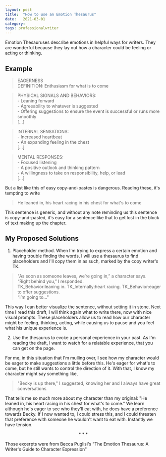 ```yaml
---
layout: post
title:  "How to use an Emotion Thesaurus"
date:   2021-03-01
category: 
tags: professionalwriter
---
```

Emotion Thesauruses describe emotions in helpful ways for writers. They are wonderful because they lay out how a character could be feeling or acting or thinking.

## Example
> EAGERNESS<br>DEFINITION: Enthusiasm for what is to come

> PHYSICAL SIGNALS AND BEHAVIORS:<br>- Leaning forward<br>- Agreeability to whatever is suggested<br>- Offering suggestions to ensure the event is successful or runs more smoothly<br>[...]

> INTERNAL SENSATIONS:<br>- Increased heartbeat<br>- An expanding feeling in the chest<br>[...]

> MENTAL RESPONSES:<br>- Focused listening<br>- A positive outlook and thinking pattern<br>- A willingness to take on responsibility, help, or lead<br>[...]

But a list like this of easy copy-and-pastes is dangerous. Reading these, it's tempting to write
>He leaned in, his heart racing in his chest for what's to come

This sentence is generic, and without any note reminding us this sentence is copy-and-pasted, it's easy for a sentence like that to get lost in the block of text making up the chapter. 

## My Proposed Solutions

1) Placeholder method. When I'm trying to express a certain emotion and having trouble finding the words, I will use a thesaurus to find placeholders and I'll copy them in as such, marked by the copy writer's TK. 
>"As soon as someone leaves, we’re going in,” a character says.<br>“Right behind you,” I responded.<br>TK_Behavior:leaning in. TK_Internally:heart racing. TK_Behavior:eager to offer suggestions.<br>“I’m going to..."

This way I can better visualize the sentence, without setting it in stone. Next time I read this draft, I will think again what to write there, now with nice visual prompts. These placeholders allow us to read how our character might be feeling, thinking, acting, while causing us to pause and you feel what his unique experience is.

2) Use the thesaurus to evoke a personal experience in your past. As I'm reading the draft, I want to watch for a relatable experience, that you can get on the page.

For me, in this situation that I'm mulling over, I see how my character would be eager to make suggestions a little before this. He's eager for what's to come, but he still wants to control the direction of it. With that, I know my character might say something like, 
>"Becky is up there," I suggested, knowing her and I always have great conversations.

That tells me so much more about my character than my original: "He leaned in, his heart racing in his chest for what's to come." We learn although he's eager to see who they'll eat with, he does have a preference towards Becky. If I now wanted to, I could stress this, and I could threaten that preference with someone he wouldn't want to eat with. Instantly we have tension. 

<p style="text-align: center;"> * * * </p>

Those excerpts were from Becca Puglisi's “The Emotion Thesaurus: A Writer's Guide to Character Expression"